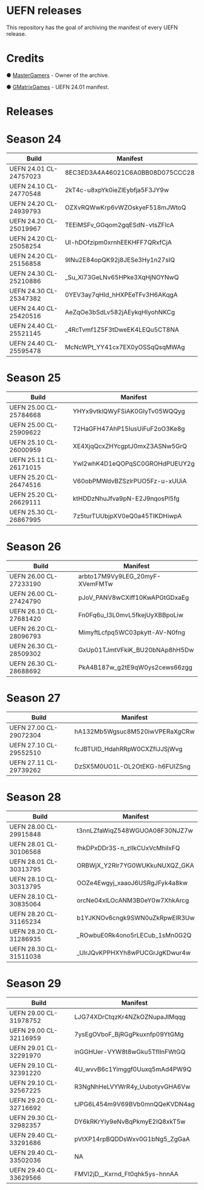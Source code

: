 # UEFN releases
This repository has the goal of archiving the manifest of every UEFN release.


# Credits
● [MasterGamers](https://github.com/Mast3rGamers) - Owner of the archive.

● [GMatrixGames](https://github.com/GMatrixGames) - UEFN 24.01 manifest.

# Releases
# Season 24
| Build                  | Manifest                                 |
| ---------------------- | ---------------------------------------- |
| UEFN 24.01 CL-24757023 | 8EC3ED3A4A46021C6A0BB08D075CCC28         |
| UEFN 24.10 CL-24770548 | 2kT4c-u8xpYk0ieZlEybfja5F3JY9w           |
| UEFN 24.20 CL-24939793 | OZXvRQWwKrp6vWZOskyeF518mJWtoQ           |
| UEFN 24.20 CL-25019967 | TEEiMSFv_GGqom2gqESdN-vtsZFIcA           |
| UEFN 24.20 CL-25058254 | Ul-hDOfzipm0xrnhEEKHFF7QRxfCjA           |
| UEFN 24.20 CL-25156858 | 9INu2E84opQK92j8JESe3Hy1n27sIQ           |
| UEFN 24.30 CL-25210886 | _Su_Xl73GeLNv65HPke3XqHjNOYNwQ           |
| UEFN 24.30 CL-25347382 | 0YEV3ay7qHId_hHXPEeTFv3H6AKqgA           |
| UEFN 24.40 CL-25420516 | AeZqOe3bSdLv582jAEykqHIyohNKCg           |
| UEFN 24.40 CL-25521145 | _4RcTvmf1Z5F3tDweEK4LEQu5CT8NA           |
| UEFN 24.40 CL-25595478 | McNcWPt_YY41cx7EX0yOSSqQsqMWAg           |

# Season 25
| Build                  | Manifest                       |
| ---------------------- | ------------------------------ |
| UEFN 25.00 CL-25784668 | YHYx9vtklQWyFSiAK0GIyTv05WQQyg |
| UEFN 25.00 CL-25909622 | T2HaGFH47AhP15IusUiFuF2oO3Ke8g |
| UEFN 25.10 CL-26000959 | XE4XjqQcxZHYcgptJ0mxZ3ASNw5GrQ |
| UEFN 25.11 CL-26171015 | Ywl2whK4D1eQOPqSC0GROHdPUEUY2g |
| UEFN 25.20 CL-26474516 | V60obPMWdvBZSzlrPUO5Fz-u-xUUiA |
| UEFN 25.20 CL-26629111 | ktHDDzNhuJfva9pN-E2J9nqosPl5fg |
| UEFN 25.30 CL-26867995 | 7z5turTUUbjpXV0eQ0a45TIKDHiwpA |

# Season 26
| Build                  | Manifest                       |
| ---------------------- | ------------------------------ |
| UEFN 26.00 CL-27233190 | arbto17M9Vy9LEG_20myF-XVemFMTw |
| UEFN 26.00 CL-27424790 | pJoV_PANV8wCXiff10KwAPGtGDxaEg |
| UEFN 26.10 CL-27681420 | Fn0Fq6u_I3L0mvL5fkejUyXBBpoLiw |
| UEFN 26.20 CL-28096793 | MimyftLcfpq5WC03pkytt-AV-N0fng |
| UEFN 26.30 CL-28509302 | GxUp01TJmtVFkiK_BU20bNAp8hH5Dw |
| UEFN 26.30 CL-28688692 | PkA4B187w_g2tE9qW0ys2cews66zgg |

# Season 27
| Build                  | Manifest                       |
| ---------------------- | ------------------------------ |
| UEFN 27.00 CL-29072304 | hA132Mb5Wgsuc8M520iwVPERaXgCRw |
| UEFN 27.10 CL-29552510 | fcJBTUID_HdahRRpW0CXZfIJJSjWvg |
| UEFN 27.11 CL-29739262 | DzSX5M0UO1L-OL2OtEKG-h6FUIZSng |

# Season 28
| Build                  | Manifest                       |
| ---------------------- | ------------------------------ |
| UEFN 28.00 CL-29915848 | t3nnLZfaWiqZ548WGUOA08F30NJZ7w |
| UEFN 28.01 CL-30106568 | fhkDPxDDr3S-n_zIIkCUxVcMhiIxFQ |
| UEFN 28.01 CL-30313795 | ORBWjX_Y2Rlr7YG0WUKkuNUXQZ_GKA |
| UEFN 28.10 CL-30313795 | OOZe4Ewgyj_xaaoJ6USRgJFyk4a8kw |
| UEFN 28.10 CL-30835064 | orcNe04xILOcANM3B0eY0w7XhkArcg |
| UEFN 28.20 CL-31165234 | b1YJKNOv6cngk9SWN0uZkRpwElR3Uw |
| UEFN 28.20 CL-31286935 | _ROwbuE0Rk4ono5rLECub_1sMn0G2Q |
| UEFN 28.30 CL-31511038 | _UlrJQvKPPHXYh8wPUCGrJgKDwur4w |

# Season 29
| Build                  | Manifest                       |
| ---------------------- | ------------------------------ |
| UEFN 29.00 CL-31978752 | LJG74XDrCtqzKr4NZkOZNupaJIMqqg |
| UEFN 29.00 CL-32116959 | 7ysEgOVboF_BjRGgPkuxnfp09YtGMg |
| UEFN 29.01 CL-32291970 | inGGHUer-VYW8t8wGku5TflInFWtGQ |
| UEFN 29.10 CL-32391220 | 4U_wvvB6c1Yimggf0Uuxq5mAd4PW9Q |
| UEFN 29.10 CL-32567225 | R3NgNhHeLVYWrR4y_UubotyvGHA6Vw |
| UEFN 29.20 CL-32716692 | tJPG6L454m9V69BVb0mnQQeKVDN4ag |
| UEFN 29.30 CL-32982357 | DY6kRKrYIy9eNvBqPkmyE2IQ8xkT5w |
| UEFN 29.40 CL-33291686 | pVtXP14rpBQDDsWxv0G1bNg5_ZgGaA |
| UEFN 29.40 CL-33502036 | NA |
| UEFN 29.40 CL-33629566 | FMVl2jD__Kxrnd_Ft0qhk5ys-hnnAA |
